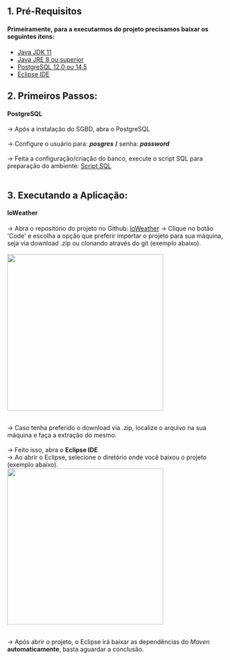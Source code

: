 ## 1. Pré-Requisitos

#### Primeiramente, para a executarmos do projeto precisamos baixar os seguintes itens:
- [Java JDK 11](https://www.oracle.com/br/java/technologies/javase/jdk11-archive-downloads.html "Java JDK")
- [Java JRE 8 ou superior](https://www.oracle.com/br/java/technologies/javase/javase8u211-later-archive-downloads.html)
- [PostgreSQL 12.0 ou 14.5](https://www.enterprisedb.com/downloads/postgres-postgresql-downloads)
- [Eclipse IDE](https://www.eclipse.org/downloads/download.php?file=/oomph/epp/2022-09/R/eclipse-inst-jre-win64.exe)

## 2. Primeiros Passos:
#### PostgreSQL
 → Após a instalação do SGBD, abra o PostgreSQL <br>
 <br>
 → Configure o usuário para: ___posgres___ **/** senha: ___password___ <br>
 <br>
 → Feita a configuração/criação do banco, execute o script SQL para preparação do ambiente: [Script SQL](https://github.com/GroupHextech/HEXTECH-API3sem/blob/sprint03_Feature/documents/IACIT_PostgreSQL_Physical_Export_create.sql)
 <br>
<br>
## 3. Executando a Aplicação:
#### IoWeather
→ Abra o repositório do projeto no Github: [IoWeather](https://github.com/GroupHextech/HEXTECH-API3sem/tree/sprint03_Feature)
→ Clique no botão 'Code' e escolha a opção que preferir importar o projeto para sua máquina, seja via download .zip ou clonando através do git (exemplo abaixo).<br>
<br>
<img align="center" src="https://user-images.githubusercontent.com/82103455/200172110-deb2068a-f2ee-4bef-ac94-9ad3be39b42f.png" height="360px"><br>
<br>


→ Caso tenha preferido o download via .zip, localize o arquivo na sua máquina e faça a extração do mesmo. <br>
<br>
→ Feito isso, abra o **Eclipse IDE**
<br>
→ Ao abrir o Eclipse, selecione o diretório onde você baixou o projeto (exemplo abaixo).
<br>
<img align="center" src="https://user-images.githubusercontent.com/82103455/200172405-4deb0f82-94bc-4bba-90ab-7610ff11e9c8.png" height="360px"><br>
<br>

→ Após abrir o projeto, o Eclipse irá baixar as dependências do _Maven_ **automaticamente**, basta aguardar a conclusão.
